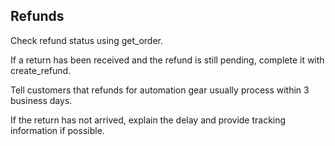 ## Refunds

Check refund status using get_order.

If a return has been received and the refund is still pending, complete it with create_refund.

Tell customers that refunds for automation gear usually process within 3 business days.

If the return has not arrived, explain the delay and provide tracking information if possible.
